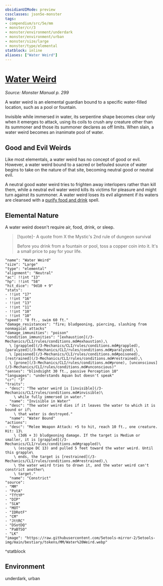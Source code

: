 ```yaml
---
obsidianUIMode: preview
cssclasses: json5e-monster
tags:
- compendium/src/5e/mm
- monster/cr/3
- monster/environment/underdark
- monster/environment/urban
- monster/size/large
- monster/type/elemental
statblock: inline
aliases: ["Water Weird"]
---
```

# [Water Weird](3-Mechanics\CLI\bestiary\elemental/water-weird.md)
*Source: Monster Manual p. 299*  

A water weird is an elemental guardian bound to a specific water-filled location, such as a pool or fountain.

Invisible while immersed in water, its serpentine shape becomes clear only when it emerges to attack, using its coils to crush any creature other than its summoner and those its summoner declares as off limits. When slain, a water weird becomes an inanimate pool of water.

## Good and Evil Weirds

Like most elementals, a water weird has no concept of good or evil. However, a water weird bound to a sacred or befouled source of water begins to take on the nature of that site, becoming neutral good or neutral evil.

A neutral good water weird tries to frighten away interlopers rather than kill them, while a neutral evil water weird kills its victims for pleasure and might turn against its summoner. A water weird loses its evil alignment if its waters are cleansed with a [purify food and drink](/3-Mechanics/CLI/spells/purify-food-and-drink.md) spell.

## Elemental Nature

A water weird doesn't require air, food, drink, or sleep.

> [!quote]- A quote from X the Mystic's 2nd rule of dungeon survival  
> 
> Before you drink from a fountain or pool, toss a copper coin into it. It's a small price to pay for your life.


```statblock
"name": "Water Weird"
"size": "Large"
"type": "elemental"
"alignment": "Neutral"
"ac": !!int "13"
"hp": !!int "58"
"hit_dice": "9d10 + 9"
"stats":
- !!int "17"
- !!int "16"
- !!int "13"
- !!int "11"
- !!int "10"
- !!int "10"
"speed": "0 ft., swim 60 ft."
"damage_resistances": "fire; bludgeoning, piercing, slashing from nonmagical attacks"
"damage_immunities": "poison"
"condition_immunities": "[exhaustion](/3-Mechanics/CLI/rules/conditions.md#exhaustion),\
  \ [grappled](/3-Mechanics/CLI/rules/conditions.md#grappled), [paralyzed](/3-Mechanics/CLI/rules/conditions.md#paralyzed),\
  \ [poisoned](/3-Mechanics/CLI/rules/conditions.md#poisoned), [restrained](/3-Mechanics/CLI/rules/conditions.md#restrained),\
  \ [prone](/3-Mechanics/CLI/rules/conditions.md#prone), [unconscious](/3-Mechanics/CLI/rules/conditions.md#unconscious)"
"senses": "blindsight 30 ft., passive Perception 10"
"languages": "understands Aquan but doesn't speak"
"cr": "3"
"traits":
- "desc": "The water weird is [invisible](/3-Mechanics/CLI/rules/conditions.md#invisible)\
    \ while fully immersed in water."
  "name": "Invisible in Water"
- "desc": "The water weird dies if it leaves the water to which it is bound or if\
    \ that water is destroyed."
  "name": "Water Bound"
"actions":
- "desc": "Melee Weapon Attack: +5 to hit, reach 10 ft., one creature. Hit: 13\
    \ (3d6 + 3) bludgeoning damage. If the target is Medium or smaller, it is [grappled](/3-Mechanics/CLI/rules/conditions.md#grappled)\
    \ (escape DC 13) and pulled 5 feet toward the water weird. Until this grapple\
    \ ends, the target is [restrained](/3-Mechanics/CLI/rules/conditions.md#restrained),\
    \ the water weird tries to drown it, and the water weird can't constrict another\
    \ target."
  "name": "Constrict"
"source":
- "MM"
- "PotA"
- "TftYP"
- "DIP"
- "SLW"
- "MOT"
- "IDRotF"
- "CM"
- "JttRC"
- "DSotDQ"
- "PaBTSO"
- "LK"
"image": "https://raw.githubusercontent.com/5etools-mirror-2/5etools-img/main/bestiary/tokens/MM/Water%20Weird.webp"
```
^statblock

## Environment

underdark, urban